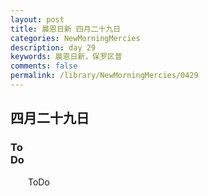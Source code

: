 ```yaml
---
layout: post
title: 晨恩日新 四月二十九日
categories: NewMorningMercies
description: day 29
keywords: 晨恩日新，保罗区普
comments: false
permalink: /library/NewMorningMercies/0429
---
```


## 四月二十九日

### To <br> Do


&emsp;&emsp;ToDo